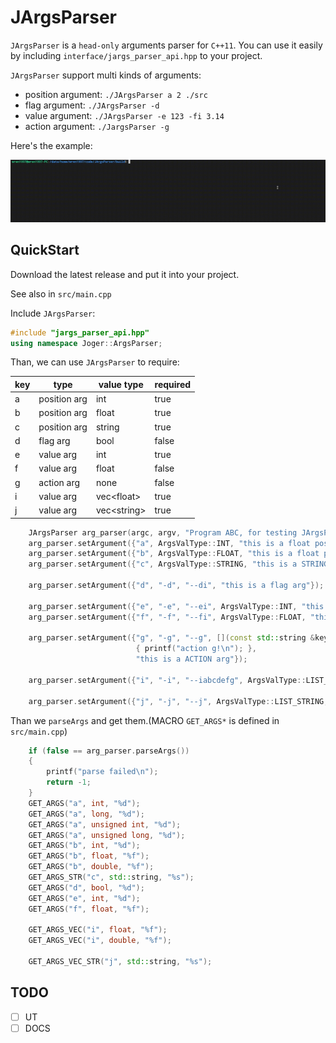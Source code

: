 # JArgsParser

`JArgsParser` is a `head-only` arguments parser for `C++11`. You can use it easily by including `interface/jargs_parser_api.hpp` to your project.

`JArgsParser` support multi kinds of arguments:

- position argument: `./JArgsParser a 2 ./src`
- flag argument: `./JArgsParser -d`
- value argument: `./JArgsParser -e 123 -fi 3.14`
- action argument: `./JargsParser -g`

Here's the example:

![example](assets/show.gif)

## QuickStart

Download the latest release and put it into your project.

See also in `src/main.cpp`

Include `JArgsParser`:

```c++
#include "jargs_parser_api.hpp"
using namespace Joger::ArgsParser;
```

Than, we can use `JArgsParser` to require:

| key | type         | value type    | required |
| --- | ------------ | ------------- | -------- |
| a   | position arg | int           | true     |
| b   | position arg | float         | true     |
| c   | position arg | string        | true     |
| d   | flag arg     | bool          | false    |
| e   | value arg    | int           | true     |
| f   | value arg    | float         | false    |
| g   | action arg   | none          | false    |
| i   | value arg    | vec\<float\>  | true     |
| j   | value arg    | vec\<string\> | true     |

```c++
    JArgsParser arg_parser(argc, argv, "Program ABC, for testing JArgsParser", "Here's the place for copyright", "V1.0.0");
    arg_parser.setArgument({"a", ArgsValType::INT, "this is a float position arg"});
    arg_parser.setArgument({"b", ArgsValType::FLOAT, "this is a float position arg"});
    arg_parser.setArgument({"c", ArgsValType::STRING, "this is a STRING position arg"});

    arg_parser.setArgument({"d", "-d", "--di", "this is a flag arg"});

    arg_parser.setArgument({"e", "-e", "--ei", ArgsValType::INT, "this is a value arg"});
    arg_parser.setArgument({"f", "-f", "--fi", ArgsValType::FLOAT, "this is a value arg", false});

    arg_parser.setArgument({"g", "-g", "--g", [](const std::string &key)
                            { printf("action g!\n"); },
                            "this is a ACTION arg"});

    arg_parser.setArgument({"i", "-i", "--iabcdefg", ArgsValType::LIST_FLOAT, "this is a LIST_FLOAT value arg"});

    arg_parser.setArgument({"j", "-j", "--j", ArgsValType::LIST_STRING, "this is a LIST_STRING value arg"});
```

Than we `parseArgs` and get them.(MACRO `GET_ARGS*` is defined in `src/main.cpp`)

```c++
    if (false == arg_parser.parseArgs())
    {
        printf("parse failed\n");
        return -1;
    }
    GET_ARGS("a", int, "%d");
    GET_ARGS("a", long, "%d");
    GET_ARGS("a", unsigned int, "%d");
    GET_ARGS("a", unsigned long, "%d");
    GET_ARGS("b", int, "%d");
    GET_ARGS("b", float, "%f");
    GET_ARGS("b", double, "%f");
    GET_ARGS_STR("c", std::string, "%s");
    GET_ARGS("d", bool, "%d");
    GET_ARGS("e", int, "%d");
    GET_ARGS("f", float, "%f");

    GET_ARGS_VEC("i", float, "%f");
    GET_ARGS_VEC("i", double, "%f");

    GET_ARGS_VEC_STR("j", std::string, "%s");
```

## TODO

- [ ] UT
- [ ] DOCS
